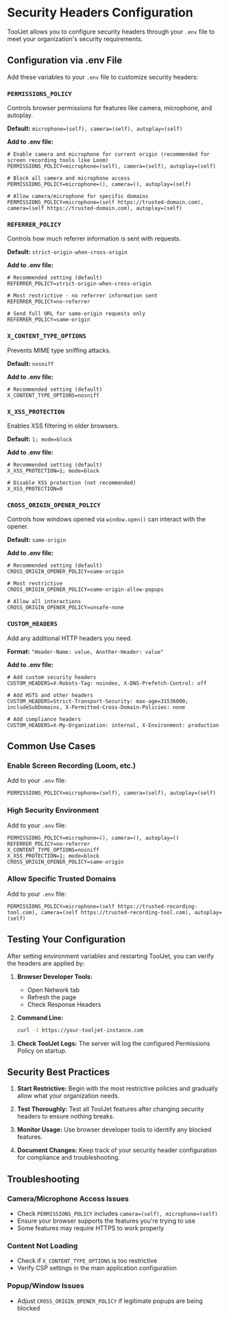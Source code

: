 # Security Headers Configuration

ToolJet allows you to configure security headers through your `.env` file to meet your organization's security requirements.

## Configuration via .env File

Add these variables to your `.env` file to customize security headers:

### `PERMISSIONS_POLICY`
Controls browser permissions for features like camera, microphone, and autoplay.

**Default:** `microphone=(self), camera=(self), autoplay=(self)`

**Add to .env file:**
```env
# Enable camera and microphone for current origin (recommended for screen recording tools like Loom)
PERMISSIONS_POLICY=microphone=(self), camera=(self), autoplay=(self)

# Block all camera and microphone access
PERMISSIONS_POLICY=microphone=(), camera=(), autoplay=(self)

# Allow camera/microphone for specific domains
PERMISSIONS_POLICY=microphone=(self https://trusted-domain.com), camera=(self https://trusted-domain.com), autoplay=(self)
```

### `REFERRER_POLICY`
Controls how much referrer information is sent with requests.

**Default:** `strict-origin-when-cross-origin`

**Add to .env file:**
```env
# Recommended setting (default)
REFERRER_POLICY=strict-origin-when-cross-origin

# Most restrictive - no referrer information sent
REFERRER_POLICY=no-referrer

# Send full URL for same-origin requests only
REFERRER_POLICY=same-origin
```

### `X_CONTENT_TYPE_OPTIONS`
Prevents MIME type sniffing attacks.

**Default:** `nosniff`

**Add to .env file:**
```env
# Recommended setting (default)
X_CONTENT_TYPE_OPTIONS=nosniff
```

### `X_XSS_PROTECTION`
Enables XSS filtering in older browsers.

**Default:** `1; mode=block`

**Add to .env file:**
```env
# Recommended setting (default)
X_XSS_PROTECTION=1; mode=block

# Disable XSS protection (not recommended)
X_XSS_PROTECTION=0
```

### `CROSS_ORIGIN_OPENER_POLICY`
Controls how windows opened via `window.open()` can interact with the opener.

**Default:** `same-origin`

**Add to .env file:**
```env
# Recommended setting (default)
CROSS_ORIGIN_OPENER_POLICY=same-origin

# Most restrictive
CROSS_ORIGIN_OPENER_POLICY=same-origin-allow-popups

# Allow all interactions
CROSS_ORIGIN_OPENER_POLICY=unsafe-none
```

### `CUSTOM_HEADERS`
Add any additional HTTP headers you need.

**Format:** `"Header-Name: value, Another-Header: value"`

**Add to .env file:**
```env
# Add custom security headers
CUSTOM_HEADERS=X-Robots-Tag: noindex, X-DNS-Prefetch-Control: off

# Add HSTS and other headers
CUSTOM_HEADERS=Strict-Transport-Security: max-age=31536000; includeSubDomains, X-Permitted-Cross-Domain-Policies: none

# Add compliance headers
CUSTOM_HEADERS=X-My-Organization: internal, X-Environment: production
```

## Common Use Cases

### Enable Screen Recording (Loom, etc.)
Add to your `.env` file:
```env
PERMISSIONS_POLICY=microphone=(self), camera=(self), autoplay=(self)
```

### High Security Environment
Add to your `.env` file:
```env
PERMISSIONS_POLICY=microphone=(), camera=(), autoplay=()
REFERRER_POLICY=no-referrer
X_CONTENT_TYPE_OPTIONS=nosniff
X_XSS_PROTECTION=1; mode=block
CROSS_ORIGIN_OPENER_POLICY=same-origin
```

### Allow Specific Trusted Domains
Add to your `.env` file:
```env
PERMISSIONS_POLICY=microphone=(self https://trusted-recording-tool.com), camera=(self https://trusted-recording-tool.com), autoplay=(self)
```

## Testing Your Configuration

After setting environment variables and restarting ToolJet, you can verify the headers are applied by:

1. **Browser Developer Tools:**
   - Open Network tab
   - Refresh the page
   - Check Response Headers

2. **Command Line:**
   ```bash
   curl -I https://your-tooljet-instance.com
   ```

3. **Check ToolJet Logs:**
   The server will log the configured Permissions Policy on startup.

## Security Best Practices

1. **Start Restrictive:** Begin with the most restrictive policies and gradually allow what your organization needs.

2. **Test Thoroughly:** Test all ToolJet features after changing security headers to ensure nothing breaks.

3. **Monitor Usage:** Use browser developer tools to identify any blocked features.

4. **Document Changes:** Keep track of your security header configuration for compliance and troubleshooting.

## Troubleshooting

### Camera/Microphone Access Issues
- Check `PERMISSIONS_POLICY` includes `camera=(self), microphone=(self)`
- Ensure your browser supports the features you're trying to use
- Some features may require HTTPS to work properly

### Content Not Loading
- Check if `X_CONTENT_TYPE_OPTIONS` is too restrictive
- Verify CSP settings in the main application configuration

### Popup/Window Issues
- Adjust `CROSS_ORIGIN_OPENER_POLICY` if legitimate popups are being blocked